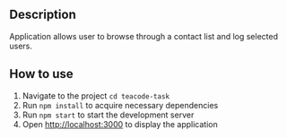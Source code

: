 ## Description

Application allows user to browse through a contact list and log selected users.

## How to use

1. Navigate to the project `cd teacode-task`
2. Run `npm install` to acquire necessary dependencies
3. Run `npm start` to start the development server
4. Open [http://localhost:3000](http://localhost:3000) to display the application
